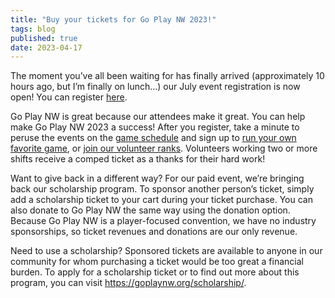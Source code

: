 ```yaml
---
title: "Buy your tickets for Go Play NW 2023!"
tags: blog
published: true
date: 2023-04-17
---
```

The moment you’ve all been waiting for has finally arrived (approximately 10 hours ago, but I’m finally on lunch…) our July event registration is now open! You can register [here](/register/). 

Go Play NW is great because our attendees make it great. You can help make Go Play NW 2023 a success! After you register, take a minute to peruse the events on the [game schedule](/events/) and sign up to [run your own favorite game](/run-an-event), or [join our volunteer ranks](/volunteer). Volunteers working two or more shifts receive a comped ticket as a thanks for their hard work! 

Want to give back in a different way? For our paid event, we’re bringing back our scholarship program. To sponsor another person’s ticket, simply add a scholarship ticket to your cart during your ticket purchase. You can also donate to Go Play NW the same way using the donation option. Because Go Play NW is a player-focused convention, we have no industry sponsorships, so ticket revenues and donations are our only revenue. 

Need to use a scholarship? Sponsored tickets are available to anyone in our community for whom purchasing a ticket would be too great a financial burden. To apply for a scholarship ticket or to find out more about this program, you can visit https://goplaynw.org/scholarship/.
